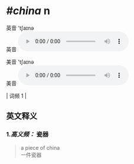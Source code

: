 # ***\#china*** n
英音 'tʃaɪnə  
英音
<audio src="./media/China1.aac" controls="controls"></audio>

美音 'tʃaɪnə  
美音
<audio src="./media/china2.aac" controls="controls"></audio>



| 词频 1 |  

英文释义
---
### 1.*高义频：* **瓷器**  

 > a piece of china  
 > 一件瓷器    


